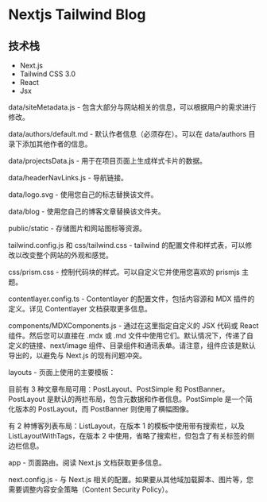 # Nextjs Tailwind Blog
## 技术栈

- Next.js
- Tailwind CSS 3.0
- React
- Jsx

data/siteMetadata.js - 包含大部分与网站相关的信息，可以根据用户的需求进行修改。

data/authors/default.md - 默认作者信息（必须存在）。可以在 data/authors 目录下添加其他作者的信息。

data/projectsData.js - 用于在项目页面上生成样式卡片的数据。

data/headerNavLinks.js - 导航链接。

data/logo.svg - 使用您自己的标志替换该文件。

data/blog - 使用您自己的博客文章替换该文件夹。

public/static - 存储图片和网站图标等资源。

tailwind.config.js 和 css/tailwind.css - tailwind 的配置文件和样式表，可以修改以改变整个网站的外观和感觉。

css/prism.css - 控制代码块的样式。可以自定义它并使用您喜欢的 prismjs 主题。

contentlayer.config.ts - Contentlayer 的配置文件，包括内容源和 MDX 插件的定义。详见 Contentlayer 文档获取更多信息。

components/MDXComponents.js - 通过在这里指定自定义的 JSX 代码或 React 组件。然后您可以直接在 .mdx 或 .md 文件中使用它们。默认情况下，传递了自定义的链接、next/image 组件、目录组件和通讯表单。请注意，组件应该是默认导出的，以避免与 Next.js 的现有问题冲突。

layouts - 页面上使用的主要模板：

目前有 3 种文章布局可用：PostLayout、PostSimple 和 PostBanner。PostLayout 是默认的两栏布局，包含元数据和作者信息。PostSimple 是一个简化版本的 PostLayout，而 PostBanner 则使用了横幅图像。

有 2 种博客列表布局：ListLayout，在版本 1 的模板中使用带有搜索栏，以及 ListLayoutWithTags，在版本 2 中使用，省略了搜索栏，但包含了有关标签的侧边栏信息。

app - 页面路由。阅读 Next.js 文档获取更多信息。

next.config.js - 与 Next.js 相关的配置。如果要从其他域加载脚本、图片等，您需要调整内容安全策略（Content Security Policy）。